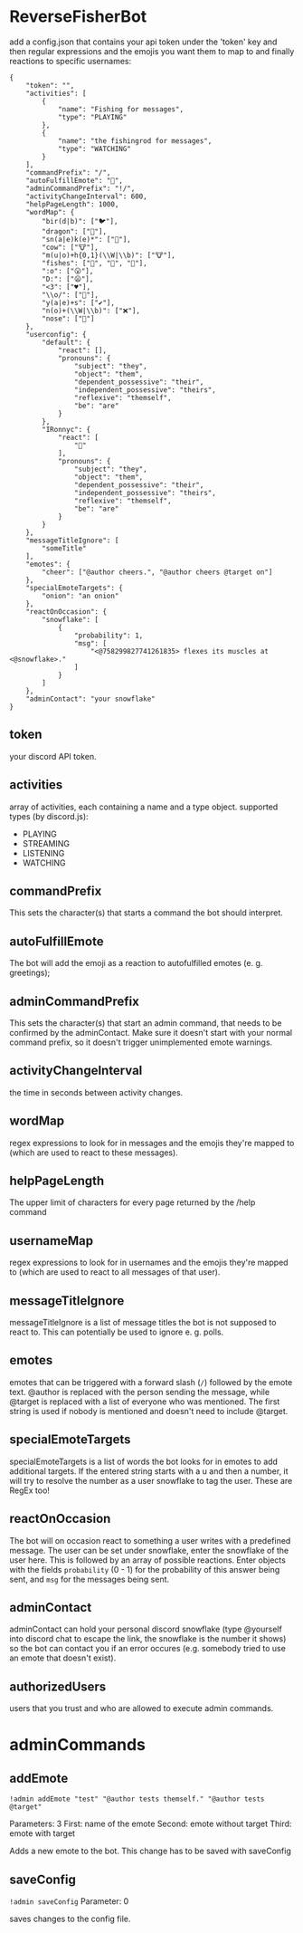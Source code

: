 # ReverseFisherBot

add a config.json that contains your api token under the 'token' key and then regular expressions and the emojis you want them to map to and finally reactions to specific usernames:
```
{
    "token": "",
    "activities": [
        {
            "name": "Fishing for messages",
            "type": "PLAYING"
        },
        {
            "name": "the fishingrod for messages",
            "type": "WATCHING"
        }
    ],
    "commandPrefix": "/",
    "autoFulfillEmote": "🤖",
    "adminCommandPrefix": "!/",
    "activityChangeInterval": 600,
    "helpPageLength": 1000,
    "wordMap": {
        "bir(d|b)": ["🐦"],
        "dragon": ["🐉"],
        "sn(a|e)k(e)*": ["🐍"],
        "cow": ["🐮"],
        "m(u|o)+h{0,1}(\\W|\\b)": ["🐮"],
        "fishes": ["🐠", "🐡", "🍥"],
        ":o": ["😮"],
        "D:": ["😦"],
        "<3": ["♥"],
        "\\o/": ["🎉"],
        "y(a|e)+s": ["✔"],
        "n(o)+(\\W|\\b)": ["❌"],
        "nose": ["👃"]
    },
    "userconfig": {
        "default": {
            "react": [],
            "pronouns": {
                "subject": "they",
                "object": "them",
                "dependent_possessive": "their",
                "independent_possessive": "theirs",
                "reflexive": "themself",
                "be": "are"
            }
        },
        "IRonnyc": {
            "react": [
                "👼"
            ],
            "pronouns": {
                "subject": "they",
                "object": "them",
                "dependent_possessive": "their",
                "independent_possessive": "theirs",
                "reflexive": "themself",
                "be": "are"
            }
        }
    },
    "messageTitleIgnore": [
        "someTitle"
    ],
    "emotes": {
        "cheer": ["@author cheers.", "@author cheers @target on"]
    },
    "specialEmoteTargets": {
        "onion": "an onion"
    },
    "reactOnOccasion": {
        "snowflake": [
            {
                "probability": 1,
                "msg": [
                    "<@758299827741261835> flexes its muscles at <@snowflake>."
                ]
            }
        ]
    },
    "adminContact": "your snowflake"
}
```

## token
your discord API token.

## activities
array of activities, each containing a name and a type object. supported types (by discord.js):
 - PLAYING
 - STREAMING
 - LISTENING
 - WATCHING

## commandPrefix
This sets the character(s) that starts a command the bot should interpret.

## autoFulfillEmote
The bot will add the emoji as a reaction to autofulfilled emotes (e. g. greetings);

## adminCommandPrefix
This sets the character(s) that start an admin command, that needs to be confirmed by the adminContact. Make sure it doesn't start with your normal command prefix, so it doesn't trigger unimplemented emote warnings.

## activityChangeInterval
the time in seconds between activity changes.

## wordMap
regex expressions to look for in messages and the emojis they're mapped to (which are used to react to these messages).

## helpPageLength
The upper limit of characters for every page returned by the /help command

## usernameMap
regex expressions to look for in usernames and the emojis they're mapped to (which are used to react to all messages of that user).

## messageTitleIgnore
messageTitleIgnore is a list of message titles the bot is not supposed to react to. This can potentially be used to ignore e. g. polls.

## emotes
emotes that can be triggered with a forward slash (`/`) followed by the emote text. @author is replaced with the person sending the message, while @target is replaced with a list of everyone who was mentioned. The first string is used if nobody is mentioned and doesn't need to include @target.

## specialEmoteTargets
specialEmoteTargets is a list of words the bot looks for in emotes to add additional targets. If the entered string starts with a u and then a number, it will try to resolve the number as a user snowflake to tag the user. These are RegEx too!

## reactOnOccasion
The bot will on occasion react to something a user writes with a predefined message. The user can be set under snowflake, enter the snowflake of the user here.
This is followed by an array of possible reactions. Enter objects with the fields `probability` (0 - 1) for the probability of this answer being sent, and `msg` for the messages being sent.

## adminContact
adminContact can hold your personal discord snowflake (type \@yourself into discord chat to escape the link, the snowflake is the number it shows) so the bot can contact you if an error occures (e.g. somebody tried to use an emote that doesn't exist).

## authorizedUsers
users that you trust and who are allowed to execute admin commands.


# adminCommands

## addEmote

`!admin addEmote "test" "@author tests themself." "@author tests @target"`

Parameters: 3
First: name of the emote
Second: emote without target
Third: emote with target

Adds a new emote to the bot. This change has to be saved with saveConfig

## saveConfig

`!admin saveConfig`
Parameter: 0

saves changes to the config file.